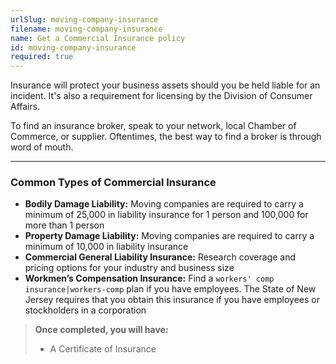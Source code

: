 ```yaml
---
urlSlug: moving-company-insurance
filename: moving-company-insurance
name: Get a Commercial Insurance policy
id: moving-company-insurance
required: true
---
```

Insurance will protect your business assets should you be held liable for an incident. It's also a requirement for licensing by the Division of Consumer Affairs.

To find an insurance broker, speak to your network, local Chamber of Commerce, or supplier. Oftentimes, the best way to find a broker is through word of mouth.
 
---
### Common Types of Commercial Insurance
- **Bodily Damage Liability:** Moving companies are required to carry a minimum of 25,000 in liability insurance for 1 person and 100,000 for more than 1 person
- **Property Damage Liability:** Moving companies are required to carry a minimum of 10,000 in liability insurance
- **Commercial General Liability Insurance:** Research coverage and pricing options for your industry and business size
- **Workmen’s Compensation Insurance:** Find a `workers' comp insurance|workers-comp` plan if you have employees. The State of New Jersey requires that you obtain this insurance if you have employees or stockholders in a corporation
 
>**Once completed, you will have:**
>- A Certificate of Insurance
